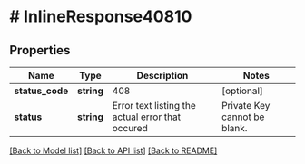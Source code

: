 # # InlineResponse40810

## Properties

Name | Type | Description | Notes
------------ | ------------- | ------------- | -------------
**status_code** | **string** | 408 | [optional]
**status** | **string** | Error text listing the actual error that occured  | Private Key cannot be blank.| orderNote must not exceed 4000 characters. | [optional]

[[Back to Model list]](../../README.md#models) [[Back to API list]](../../README.md#endpoints) [[Back to README]](../../README.md)
